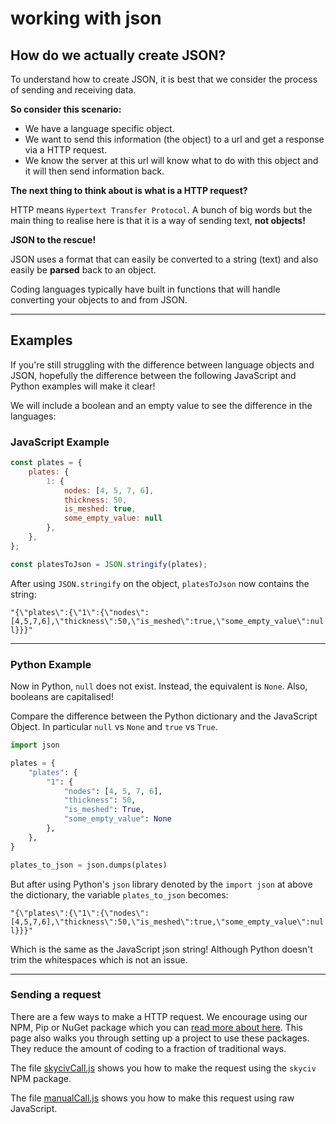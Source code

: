 # working with json

## How do we actually create JSON?

To understand how to create JSON, it is best that we consider the process of sending and receiving data. 

**So consider this scenario:**

* We have a language specific object.
* We want to send this information (the object) to a url and get a response via a HTTP request.
* We know the server at this url will know what to do with this object and it will then send information back.

**The next thing to think about is what is a HTTP request?**

HTTP means `Hypertext Transfer Protocol`. A bunch of big words but the main thing to realise here is that it is a way of sending text, **not objects!**

**JSON to the rescue!**

JSON uses a format that can easily be converted to a string (text) and also easily be **parsed** back to an object.

Coding languages typically have built in functions that will handle converting your objects to and from JSON.

---
## Examples

If you're still struggling with the difference between language objects and JSON, hopefully the difference between the following JavaScript and Python examples will make it clear!

We will include a boolean and an empty value to see the difference in the languages:

### JavaScript Example
```javascript
const plates = {
    plates: {
        1: {
            nodes: [4, 5, 7, 6],
            thickness: 50,
            is_meshed: true,
            some_empty_value: null
        },
    },
};

const platesToJson = JSON.stringify(plates);
```

After using `JSON.stringify` on the object, `platesToJson` now contains the string:

`"{\"plates\":{\"1\":{\"nodes\":[4,5,7,6],\"thickness\":50,\"is_meshed\":true,\"some_empty_value\":null}}}"`

---

### Python Example

Now in Python, `null` does not exist. Instead, the equivalent is `None`. Also, booleans are capitalised!

Compare the difference between the Python dictionary and the JavaScript Object. In particular `null` vs `None` and `true` vs `True`.

```py
import json

plates = {
    "plates": {
        "1": {
            "nodes": [4, 5, 7, 6],
            "thickness": 50,
            "is_meshed": True,
            "some_empty_value": None
        },
    },
}

plates_to_json = json.dumps(plates)
```

But after using Python's `json` library denoted by the `import json` at above the dictionary, the variable `plates_to_json` becomes:

`"{\"plates\":{\"1\":{\"nodes\":[4,5,7,6],\"thickness\":50,\"is_meshed\":true,\"some_empty_value\":null}}}"`

Which is the same as the JavaScript json string! Although Python doesn't trim the whitespaces which is not an issue.

--- 

### Sending a request

There are a few ways to make a HTTP request. We encourage using our NPM, Pip or NuGet package which you can [read more about here](https://skyciv.com/api/v3/docs/packages/). This page also walks you through setting up a project to use these packages. They reduce the amount of coding to a fraction of traditional ways.

The file [skycivCall.js](./skycivCall.js) shows you how to make the request using the `skyciv` NPM package.

The file [manualCall.js](./manualCall.js) shows you how to make this request using raw JavaScript. 